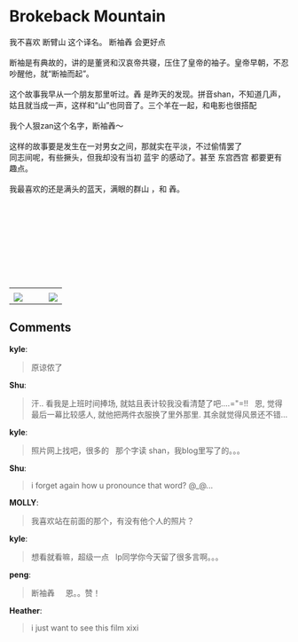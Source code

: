 # Brokeback Mountain

<div id="msgcns!B37A52AAF181A958!739" class="bvMsg">我不喜欢 断臂山 这个译名。 断袖羴 会更好点<br /><br />断袖是有典故的，讲的是董贤和汉哀帝共寝，压住了皇帝的袖子。皇帝早朝，不忍吵醒他，就“断袖而起”。<br /><br />这个故事我早从一个朋友那里听过。羴 是昨天的发现。拼音shan，不知道几声，姑且就当成一声，这样和“山”也同音了。三个羊在一起，和电影也很搭配<br /><br />我个人狠zan这个名字，断袖羴～<br /><br />这样的故事要是发生在一对男女之间，那就实在平淡，不过偷情罢了<br />同志间呢，有些撅头，但我却没有当初 蓝宇 的感动了。甚至 东宫西宫 都要更有趣点。<br /><br />我最喜欢的还是满头的蓝天，满眼的群山 ，和 羴。<br /><br /><br /><br /><br /><br /><br /><br /><br /><br /></div><table cellspacing="0" border="0"><tr><td></td></tr><tr><td valign="top"><a href="http://blufiles.storage.live.com/y1pctiZxcydn5L94aKoAM5O8WYU2Wm1av1CdZBg6WDzngoKypglLXLpi4nk5boKQTc1e2cLWOdHCsA" target="_blank" rel="WLPP;url=http://blufiles.storage.live.com/y1pctiZxcydn5L94aKoAM5O8WYU2Wm1av1CdZBg6WDzngoKypglLXLpi4nk5boKQTc1e2cLWOdHCsA;cnsid=cns&#033;B37A52AAF181A958&#033;740"><img src="http://blufiles.storage.live.com/y1pctiZxcydn5L94aKoAM5O8cVso1vpRJhp4YqnOxyeMeaJn7Kf-tVNH6Z023HkIMcpQLz-laSW5Es" border="0" /></a></td><td width="15"></td><td valign="top"><a href="http://blufiles.storage.live.com/y1pctiZxcydn5KMlCkISQXZCf3DnqJfpKYu3vfviWBpDVHM53Md8D5xGctnvJqVfApHpxEVu_jwfQQ" target='_blank' rel="WLPP;url=http://blufiles.storage.live.com/y1pctiZxcydn5KMlCkISQXZCf3DnqJfpKYu3vfviWBpDVHM53Md8D5xGctnvJqVfApHpxEVu_jwfQQ;cnsid=cns&#033;B37A52AAF181A958&#033;741"><img src="http://blufiles.storage.live.com/y1pctiZxcydn5KMlCkISQXZCUVXAanEfd3mMkqEXg67o151zNY1MeFmC7HG62PYo31cMTF3_k4J2bE" border="0" /></a></td></tr></table>

## Comments

**kyle**:
> 原谅侬了

**Shu**:
> 汗.. 看我是上班时间捧场, 就姑且表计较我没看清楚了吧....=&quot;=!!
 
恩, 觉得最后一幕比较感人, 就他把两件衣服换了里外那里. 其余就觉得风景还不错...

**kyle**:
> 照片网上找吧，很多的
 
那个字读 shan，我blog里写了的。。。

**Shu**:
> i forget again how u pronounce that word? @_@...

**MOLLY**:
> 我喜欢站在前面的那个，有没有他个人的照片？

**kyle**:
> 想看就看嘛，超级一点
 
lp同学你今天留了很多言啊。。。

**peng**:
> 断袖羴
 
 
恩。。赞！

**Heather**:
> i just want to see this film
xixi

